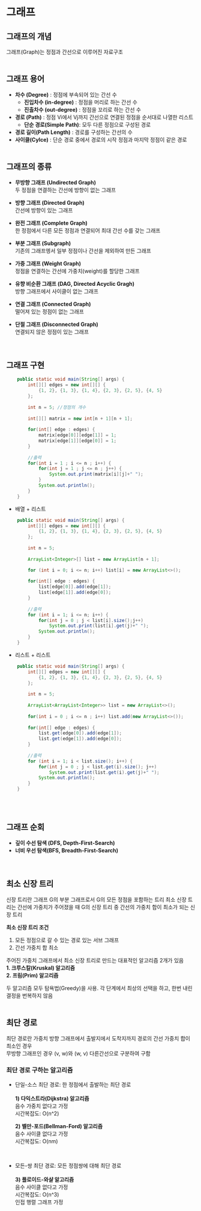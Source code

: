 # 그래프

## 그래프의 개념
그래프(Graph)는 정점과 간선으로 이루어진 자료구조
<br><br>

## 그래프 용어
- **차수 (Degree)** : 정점에 부속되어 있는 간선 수
  - **진입차수 (in-degree)** : 정점을 머리로 하는 간선 수
  - **진출차수 (out-degree)** : 정점을 꼬리로 하는 간선 수
- **경로 (Path)** : 정점 Vi에서 Vj까지 간선으로 연결된 정점을 순서대로 나열한 리스트
  - **단순 경로(Simple Path)**: 모두 다른 정점으로 구성된 경로
- **경로 길이(Path Length)** : 경로를 구성하는 간선의 수
- **사이클(Cylce)** : 단순 경로 중에서 경로의 시작 정점과 마지막 정점이 같은 경로 
<br><br>

## 그래프의 종류
- **무방향 그래프 (Undirected Graph)** <br>
  두 정점을 연결하는 간선에 방향이 없는 그래프<br>

- **방향 그래프 (Directed Graph)** <br>
  간선에 방향이 있는 그래프<br>

- **완전 그래프 (Complete Graph)** <br>
  한 정점에서 다른 모든 정점과 연결되어 최대 간선 수를 갖는 그래프<br>
  
- **부분 그래프 (Subgraph)** <br>
  기존의 그래프엥서 일부 정점이나 간선을 제외하여 만든 그래프<br>

- **가중 그래프 (Weight Graph)** <br>
  정점을 연결하는 간선에 가중치(weight)를 할당한 그래프<br>

- **유향 비순환 그래프 (DAG, Directed Acyclic Gragh)** <br>
  방향 그래프에서 사이클이 없는 그래프<br>

- **연결 그래프 (Connected Graph)** <br>
  떨어져 있는 정점이 없는 그래프<br>

- **단절 그래프 (Disconnected Graph)** <br>
  연결되지 않은 정점이 있는 그래프<br>
<br><br>

## 그래프 구현
```Java
	public static void main(String[] args) {
		int[][] edges = new int[][] {
			{1, 2}, {1, 3}, {1, 4}, {2, 3}, {2, 5}, {4, 5}
		};
		
		int n = 5; //정점의 개수
		
		int[][] matrix = new int[n + 1][n + 1];
		
		for(int[] edge : edges) {
			matrix[edge[0]][edge[1]] = 1;
			matrix[edge[1]][edge[0]] = 1;
		}
		
        //출력
		for(int i = 1 ; i <= n ; i++) {
			for(int j = 1 ; j <= n ; j++) {
				System.out.print(matrix[i][j]+" ");
			}
			System.out.println();
		}
	}
```
- 배열 + 리스트
```Java
	public static void main(String[] args) {
		int[][] edges = new int[][] {
			{1, 2}, {1, 3}, {1, 4}, {2, 3}, {2, 5}, {4, 5}
		};
		
		int n = 5;
		
		ArrayList<Integer>[] list = new ArrayList[n + 1];

		for (int i = 0; i <= n; i++) list[i] = new ArrayList<>();
		
		for(int[] edge : edges) {
			list[edge[0]].add(edge[1]);
			list[edge[1]].add(edge[0]);
		}
		
        //출력
		for (int i = 1; i <= n; i++) {
			for(int j = 0 ; j < list[i].size();j++)
				System.out.print(list[i].get(j)+" ");
			System.out.println();
		}
	}
```

- 리스트 + 리스트
```Java
	public static void main(String[] args) {
		int[][] edges = new int[][] {
			{1, 2}, {1, 3}, {1, 4}, {2, 3}, {2, 5}, {4, 5}
		};
		
		int n = 5;
		
		ArrayList<ArrayList<Integer>> list = new ArrayList<>();
		
		for(int i = 0 ; i <= n ; i++) list.add(new ArrayList<>());
		
		for(int[] edge : edges) {
			list.get(edge[0]).add(edge[1]);
			list.get(edge[1]).add(edge[0]);
		}
		
        //출력
		for (int i = 1; i < list.size(); i++) {
			for(int j = 0 ; j < list.get(i).size(); j++) 
				System.out.print(list.get(i).get(j)+" ");
			System.out.println();
		}
	}
```
<br><br>

## 그래프 순회
- **깊이 수선 탐색 (DFS, Depth-First-Search)**
- **너비 우선 탐색(BFS, Breadth-First-Search)**
  <br><br><br>

## 최소 신장 트리

신장 트리란 그래프 G의 부분 그래프로서 G의 모든 정점을 포함하는 트리
최소 신장 트리는 간선에 가중치가 주어졌을 때 G의 신장 트리 중 간선의 가중치 합이 최소가 되는 신장 트리

**최소 신장 트리 조건**
1) 모든 정점으로 갈 수 있는 경로 있는 서브 그래프
2) 간선 가중치 합 최소

주어진 가중치 그래프에서 최소 신장 트리로 만드는 대표적인 알고리즘 2개가 있음 <br>
**1. 크루스칼(Kruskal) 알고리즘** <br>
**2. 프림(Prim) 알고리즘** <br>

두 알고리즘 모두 탐욕법(Greedy)을 사용. 각 단계에서 최상의 선택을 하고, 한번 내린 결정을 번복하지 않음
<br><br>

## 최단 경로
최단 경로란 가중치 방향 그래프에서 출발지에서 도착지까지 경로의 간선 가중치 합이 최소인 경우 <br>
무방향 그래프인 경우 (v, w)와 (w, v) 다른간선으로 구분하여 구함
<br>

### 최단 경로 구하는 알고리즘
- 단일-소스 최단 경로: 한 정점에서 출발하는 최단 경로 <br><br>
  **1) 다익스트라(Dijkstra) 알고리즘** <br>
  음수 가중치 없다고 가정 <br>
  시간복잡도: O(n^2) <br>
  
  **2) 벨만-포드(Bellman-Ford) 알고리즘** <br>
  음수 사이클 없다고 가정 <br>
  시간복잡도: O(nm) <br>

<br>

- 모든-쌍 최단 경로: 모든 정점쌍에 대해 최단 경로 <br><br>
  **3) 플로이드-와샬 알고리즘** <br>
  음수 사이클 없다고 가정 <br>
  시간복잡도: O(n^3) <br>
  인접 행렬 그래프 가정 <br>
